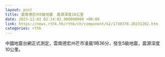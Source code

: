 ```yaml
---
layout: post
title: 雲南德宏州5級地震　震源深度10公里
date: 2023-12-02 02:14:02.000000000 +08:00
link: https://news.rthk.hk/rthk/ch/component/k2/1730370-20231202.htm
categories: rthk
---
```


中國地震台網正式測定，雲南德宏州芒市凌晨1時36分，發生5級地震，震源深度10公里。
